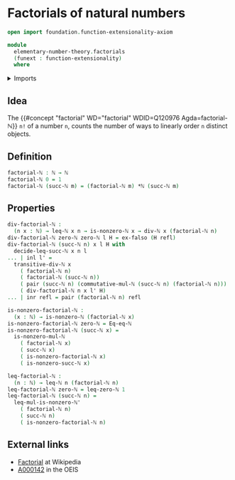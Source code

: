 # Factorials of natural numbers

```agda
open import foundation.function-extensionality-axiom

module
  elementary-number-theory.factorials
  (funext : function-extensionality)
  where
```

<details><summary>Imports</summary>

```agda
open import elementary-number-theory.divisibility-natural-numbers funext
open import elementary-number-theory.equality-natural-numbers funext
open import elementary-number-theory.inequality-natural-numbers funext
open import elementary-number-theory.multiplication-natural-numbers
open import elementary-number-theory.natural-numbers

open import foundation.coproduct-types funext
open import foundation.dependent-pair-types
open import foundation.empty-types funext
open import foundation.identity-types funext
```

</details>

## Idea

The {{#concept "factorial" WD="factorial" WDID=Q120976 Agda=factorial-ℕ}} `n!`
of a number `n`, counts the number of ways to linearly order `n` distinct
objects.

## Definition

```agda
factorial-ℕ : ℕ → ℕ
factorial-ℕ 0 = 1
factorial-ℕ (succ-ℕ m) = (factorial-ℕ m) *ℕ (succ-ℕ m)
```

## Properties

```agda
div-factorial-ℕ :
  (n x : ℕ) → leq-ℕ x n → is-nonzero-ℕ x → div-ℕ x (factorial-ℕ n)
div-factorial-ℕ zero-ℕ zero-ℕ l H = ex-falso (H refl)
div-factorial-ℕ (succ-ℕ n) x l H with
  decide-leq-succ-ℕ x n l
... | inl l' =
  transitive-div-ℕ x
    ( factorial-ℕ n)
    ( factorial-ℕ (succ-ℕ n))
    ( pair (succ-ℕ n) (commutative-mul-ℕ (succ-ℕ n) (factorial-ℕ n)))
    ( div-factorial-ℕ n x l' H)
... | inr refl = pair (factorial-ℕ n) refl
```

```agda
is-nonzero-factorial-ℕ :
  (x : ℕ) → is-nonzero-ℕ (factorial-ℕ x)
is-nonzero-factorial-ℕ zero-ℕ = Eq-eq-ℕ
is-nonzero-factorial-ℕ (succ-ℕ x) =
  is-nonzero-mul-ℕ
    ( factorial-ℕ x)
    ( succ-ℕ x)
    ( is-nonzero-factorial-ℕ x)
    ( is-nonzero-succ-ℕ x)

leq-factorial-ℕ :
  (n : ℕ) → leq-ℕ n (factorial-ℕ n)
leq-factorial-ℕ zero-ℕ = leq-zero-ℕ 1
leq-factorial-ℕ (succ-ℕ n) =
  leq-mul-is-nonzero-ℕ'
    ( factorial-ℕ n)
    ( succ-ℕ n)
    ( is-nonzero-factorial-ℕ n)
```

## External links

- [Factorial](https://en.wikipedia.org/wiki/Factorial) at Wikipedia
- [A000142](https://oeis.org/A000142) in the OEIS
